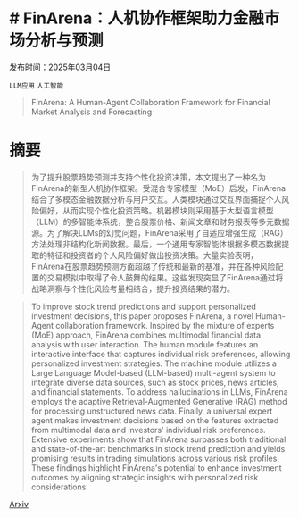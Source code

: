 # # FinArena：人机协作框架助力金融市场分析与预测

发布时间：2025年03月04日

`LLM应用` `人工智能`

> FinArena: A Human-Agent Collaboration Framework for Financial Market Analysis and Forecasting

# 摘要

> 为了提升股票趋势预测并支持个性化投资决策，本文提出了一种名为FinArena的新型人机协作框架。受混合专家模型（MoE）启发，FinArena结合了多模态金融数据分析与用户交互。人类模块通过交互界面捕捉个人风险偏好，从而实现个性化投资策略。机器模块则采用基于大型语言模型（LLM）的多智能体系统，整合股票价格、新闻文章和财务报表等多元数据源。为了解决LLMs的幻觉问题，FinArena采用了自适应增强生成（RAG）方法处理非结构化新闻数据。最后，一个通用专家智能体根据多模态数据提取的特征和投资者的个人风险偏好做出投资决策。大量实验表明，FinArena在股票趋势预测方面超越了传统和最新的基准，并在各种风险配置的交易模拟中取得了令人鼓舞的结果。这些发现突显了FinArena通过将战略洞察与个性化风险考量相结合，提升投资结果的潜力。

> To improve stock trend predictions and support personalized investment decisions, this paper proposes FinArena, a novel Human-Agent collaboration framework. Inspired by the mixture of experts (MoE) approach, FinArena combines multimodal financial data analysis with user interaction. The human module features an interactive interface that captures individual risk preferences, allowing personalized investment strategies. The machine module utilizes a Large Language Model-based (LLM-based) multi-agent system to integrate diverse data sources, such as stock prices, news articles, and financial statements. To address hallucinations in LLMs, FinArena employs the adaptive Retrieval-Augmented Generative (RAG) method for processing unstructured news data. Finally, a universal expert agent makes investment decisions based on the features extracted from multimodal data and investors' individual risk preferences. Extensive experiments show that FinArena surpasses both traditional and state-of-the-art benchmarks in stock trend prediction and yields promising results in trading simulations across various risk profiles. These findings highlight FinArena's potential to enhance investment outcomes by aligning strategic insights with personalized risk considerations.

[Arxiv](https://arxiv.org/abs/2503.02692)